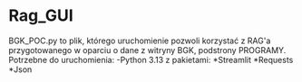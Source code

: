 # Rag_GUI
BGK_POC.py to plik, którego uruchomienie pozwoli korzystać z RAG'a przygotowanego w oparciu o dane z witryny BGK, podstrony PROGRAMY.
Potrzebne do uruchomienia:
-Python 3.13 z pakietami:
*Streamlit
*Requests
*Json
